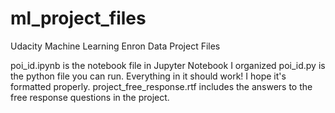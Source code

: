 # ml_project_files
Udacity Machine Learning Enron Data Project Files

poi_id.ipynb is the notebook file in Jupyter Notebook I organized
poi_id.py is the python file you can run. Everything in it should work! I hope it's formatted properly.
project_free_response.rtf includes the answers to the free response questions in the project. 
